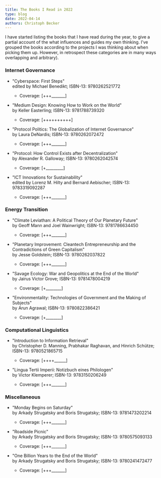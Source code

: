 ```yaml
---
title: The Books I Read in 2022
type: blog
date: 2022-04-14
authors: Christoph Becker
---
```


I have started listing the books that I have read during the year, to give a partial account of the what influences and guides my own thinking. I’ve grouped the books according to the projects I was thinking about when picking them up. However, in retrospect these categories are in many ways overlapping and arbitrary).

### **Internet Governance**

* "Cyberspace: First Steps"<br/>
    edited by Michael Benedikt; ISBN-13: 9780262521772
    * Coverage: [+++\_\_\_\_\_\_\_]

* "Medium Design: Knowing How to Work on the World"<br/>
    by Keller Easterling; ISBN-13: 9781788739320
    * Coverage: [++++++++++]

* "Protocol Politics: The Globalization of Internet Governance"<br/>
    by Laura DeNardis; ISBN-13: 9780262072472
    * Coverage: [+++\_\_\_\_\_\_\_]

* "Protocol: How Control Exists after Decentralization"<br/>
    by Alexander R. Galloway; ISBN-13: 9780262042574
    * Coverage: [+\_\_\_\_\_\_\_\_\_]

* "ICT Innovations for Sustainability"<br/>
    edited by Lorenz M. Hilty and Bernard Aebischer; ISBN-13: 9783319092287
    * Coverage: [+++\_\_\_\_\_\_\_]

### **Energy Transition**

* "Climate Leviathan: A Political Theory of Our Planetary Future"<br/>
    by Geoff Mann and Joel Wainwright; ISBN-13: 9781786634450
    * Coverage: [+++\_\_\_\_\_\_\_]

* "Planetary Improvement: Cleantech Entrepreneurship and the Contradictions of Green Capitalism"<br/>
    by Jesse Goldstein; ISBN-13: 9780262037822
    * Coverage: [+++\_\_\_\_\_\_\_]

* "Savage Ecology: War and Geopolitics at the End of the World"<br/>
    by Jairus Victor Grove; ISBN-13: 9781478004219
    * Coverage: [+\_\_\_\_\_\_\_\_]

* "Environmentality: Technologies of Government and the Making of Subjects"<br/>
    by Arun Agrawal; ISBN-13: 9780822386421
    * Coverage: [+\_\_\_\_\_\_\_\_]

### **Computational Linguistics**

* "Introduction to Information Retrieval"<br/>
    by Christopher D. Manning, Prabhakar Raghavan, and Hinrich Schütze; ISBN-13: 9780521865715
    * Coverage: [++++\_\_\_\_\_\_]

* "Lingua Tertii Imperii: Notizbuch eines Philologen"<br/>
    by Victor Klemperer; ISBN-13: 9783150206249
    * Coverage: [+++\_\_\_\_\_\_\_]


### **Miscellaneous**

* "Monday Begins on Saturday"<br/>
    by Arkady Strugatsky and Boris Strugatsky; ISBN-13: 9781473202214
    * Coverage: [+++\_\_\_\_\_\_\_]

* "Roadside Picnic"<br/>
    by Arkady Strugatsky and Boris Strugatsky; ISBN-13: 9780575093133
    * Coverage: [+++\_\_\_\_\_\_\_]

* "One Billion Years to the End of the World"<br/>
    by Arkady Strugatsky and Boris Strugatsky; ISBN-13: 9780241472477
    * Coverage: [+++\_\_\_\_\_\_\_]

